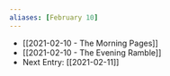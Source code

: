 ```yaml
---
aliases: [February 10]
---
```


- [[2021-02-10 - The Morning Pages]]
- [[2021-02-10 - The Evening Ramble]]
- Next Entry: [[2021-02-11]]
